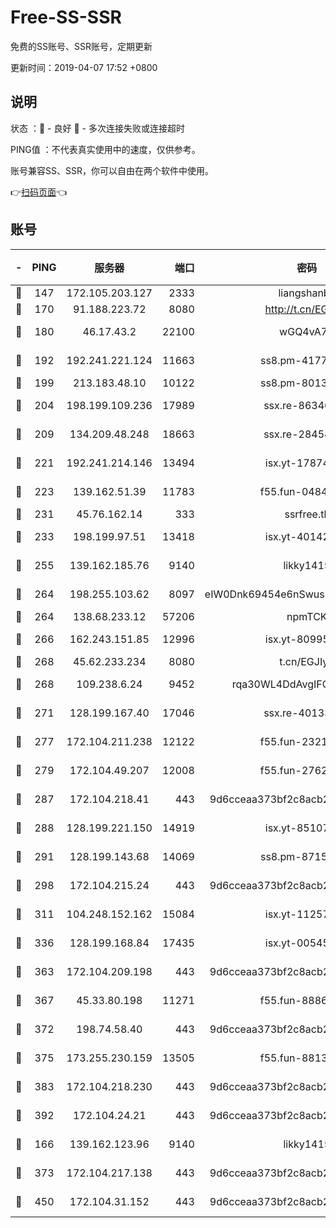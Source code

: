 # Free-SS-SSR

免费的SS账号、SSR账号，定期更新

更新时间：2019-04-07 17:52 +0800

## 说明

状态     ：🙂 - 良好 🙁 - 多次连接失败或连接超时

PING值   ：不代表真实使用中的速度，仅供参考。

账号兼容SS、SSR，你可以自由在两个软件中使用。

👉[扫码页面](https://liesauer.github.io/Free-SS-SSR/)👈

## 账号

|-|PING|服务器|端口|密码|加密方式|区域|
|:----:|:----:|:-----:|-----:|:----:|:----:|:----:|
|🙂|147|172.105.203.127|2333|liangshanbo|chacha20|JP|
|🙂|170|91.188.223.72|8080|http://t.cn/EGJIyrl|rc4-md5|RU|
|🙂|180|46.17.43.2|22100|wGQ4vA7D|aes-256-gcm|RU|
|🙂|192|192.241.221.124|11663|ss8.pm-41772299|aes-256-cfb|US|
|🙂|199|213.183.48.10|10122|ss8.pm-80138879|rc4-md5|RU|
|🙂|204|198.199.109.236|17989|ssx.re-86346346|aes-256-cfb|US|
|🙂|209|134.209.48.248|18663|ssx.re-28454131|aes-256-cfb|US|
|🙂|221|192.241.214.146|13494|isx.yt-17874005|aes-256-cfb|US|
|🙂|223|139.162.51.39|11783|f55.fun-04843983|aes-256-cfb|SG|
|🙂|231|45.76.162.14|333|ssrfree.tk|rc4|SG|
|🙂|233|198.199.97.51|13418|isx.yt-40142272|aes-256-cfb|US|
|🙂|255|139.162.185.76|9140|likky1415|aes-256-cfb|DE|
|🙂|264|198.255.103.62|8097|eIW0Dnk69454e6nSwuspv9DmS201tQ0D|aes-256-cfb|US|
|🙂|264|138.68.233.12|57206|npmTCK|rc4-md5|US|
|🙂|266|162.243.151.85|12996|isx.yt-80995578|aes-256-cfb|US|
|🙂|268|45.62.233.234|8080|t.cn/EGJIyrl|rc4-md5|CA|
|🙂|268|109.238.6.24|9452|rqa30WL4DdAvgIFG6Fs3znzTa|aes-256-cfb|FR|
|🙂|271|128.199.167.40|17046|ssx.re-40133185|aes-256-cfb|SG|
|🙂|277|172.104.211.238|12122|f55.fun-23214357|aes-256-cfb|US|
|🙂|279|172.104.49.207|12008|f55.fun-27622022|aes-256-cfb|SG|
|🙂|287|172.104.218.41|443|9d6cceaa373bf2c8acb22e60b6a58be6|aes-256-cfb|US|
|🙂|288|128.199.221.150|14919|isx.yt-85107538|aes-256-cfb|SG|
|🙂|291|128.199.143.68|14069|ss8.pm-87154822|aes-256-cfb|SG|
|🙂|298|172.104.215.24|443|9d6cceaa373bf2c8acb22e60b6a58be6|aes-256-cfb|US|
|🙂|311|104.248.152.162|15084|isx.yt-11257150|aes-256-cfb|SG|
|🙂|336|128.199.168.84|17435|isx.yt-00545215|aes-256-cfb|SG|
|🙂|363|172.104.209.198|443|9d6cceaa373bf2c8acb22e60b6a58be6|aes-256-cfb|US|
|🙂|367|45.33.80.198|11271|f55.fun-88868016|aes-256-cfb|US|
|🙂|372|198.74.58.40|443|9d6cceaa373bf2c8acb22e60b6a58be6|aes-256-cfb|US|
|🙂|375|173.255.230.159|13505|f55.fun-88132244|aes-256-cfb|US|
|🙂|383|172.104.218.230|443|9d6cceaa373bf2c8acb22e60b6a58be6|aes-256-cfb|US|
|🙂|392|172.104.24.21|443|9d6cceaa373bf2c8acb22e60b6a58be6|aes-256-cfb|US|
|🙂|166|139.162.123.96|9140|likky1415|aes-256-cfb|JP|
|🙂|373|172.104.217.138|443|9d6cceaa373bf2c8acb22e60b6a58be6|aes-256-cfb|US|
|🙁|450|172.104.31.152|443|9d6cceaa373bf2c8acb22e60b6a58be6|aes-256-cfb|US|
